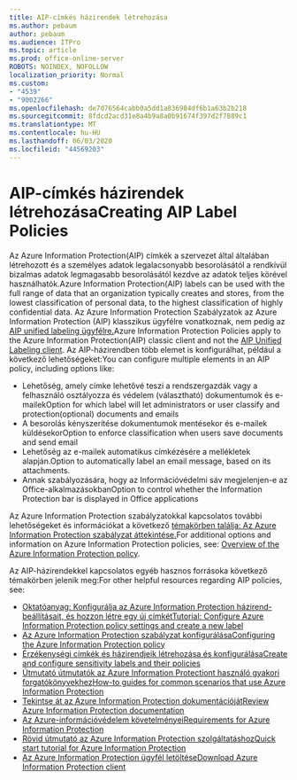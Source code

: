 ```yaml
---
title: AIP-címkés házirendek létrehozása
ms.author: pebaum
author: pebaum
ms.audience: ITPro
ms.topic: article
ms.prod: office-online-server
ROBOTS: NOINDEX, NOFOLLOW
localization_priority: Normal
ms.custom:
- "4539"
- "9002266"
ms.openlocfilehash: de7d76564cabb0a5dd1a836984df6b1a63b2b218
ms.sourcegitcommit: 8fdcd2acd31e8a4b9a8a0b91674f397d2f7889c1
ms.translationtype: MT
ms.contentlocale: hu-HU
ms.lasthandoff: 06/03/2020
ms.locfileid: "44569203"
---
```

# <a name="creating-aip-label-policies"></a><span data-ttu-id="4e256-102">AIP-címkés házirendek létrehozása</span><span class="sxs-lookup"><span data-stu-id="4e256-102">Creating AIP Label Policies</span></span>

<span data-ttu-id="4e256-103">Az Azure Information Protection(AIP) címkék a szervezet által általában létrehozott és a személyes adatok legalacsonyabb besorolásától a rendkívül bizalmas adatok legmagasabb besorolásától kezdve az adatok teljes körével használhatók.</span><span class="sxs-lookup"><span data-stu-id="4e256-103">Azure Information Protection(AIP) labels can be used with the full range of data that an organization typically creates and stores, from the lowest classification of personal data, to the highest classification of highly confidential data.</span></span> <span data-ttu-id="4e256-104">Az Azure Information Protection Szabályzatok az Azure Information Protection (AIP) klasszikus ügyfélre vonatkoznak, nem pedig az [AIP unified labeling ügyfélre.](https://docs.microsoft.com/azure/information-protection/rms-client/unifiedlabelingclient-version-release-history)</span><span class="sxs-lookup"><span data-stu-id="4e256-104">Azure Information Protection Policies apply to the Azure Information Protection(AIP) classic client and not the  [AIP Unified Labeling client](https://docs.microsoft.com/azure/information-protection/rms-client/unifiedlabelingclient-version-release-history).</span></span> <span data-ttu-id="4e256-105">Az AIP-házirendben több elemet is konfigurálhat, például a következő lehetőségeket:</span><span class="sxs-lookup"><span data-stu-id="4e256-105">You can configure multiple elements in an AIP policy, including options like:</span></span>

- <span data-ttu-id="4e256-106">Lehetőség, amely címke lehetővé teszi a rendszergazdák vagy a felhasználó osztályozza és védelem (választható) dokumentumok és e-mailek</span><span class="sxs-lookup"><span data-stu-id="4e256-106">Option for which label will let administrators or user classify and protection(optional) documents and emails</span></span>
- <span data-ttu-id="4e256-107">A besorolás kényszerítése dokumentumok mentésekor és e-mailek küldésekor</span><span class="sxs-lookup"><span data-stu-id="4e256-107">Option to enforce classification when users save documents and send email</span></span>
- <span data-ttu-id="4e256-108">Lehetőség az e-mailek automatikus címkézésére a mellékletek alapján.</span><span class="sxs-lookup"><span data-stu-id="4e256-108">Option to automatically label an email message, based on its attachments.</span></span>
- <span data-ttu-id="4e256-109">Annak szabályozására, hogy az Információvédelmi sáv megjelenjen-e az Office-alkalmazásokban</span><span class="sxs-lookup"><span data-stu-id="4e256-109">Option to control whether the Information Protection bar is displayed in Office applications</span></span>

<span data-ttu-id="4e256-110">Az Azure Information Protection szabályzatokkal kapcsolatos további lehetőségeket és információkat a következő [témakörben találja: Az Azure Information Protection szabályzat áttekintése.](https://docs.microsoft.com/azure/information-protection/overview-policy)</span><span class="sxs-lookup"><span data-stu-id="4e256-110">For additional options and information on Azure Information Protection policies, see: [Overview of the Azure Information Protection policy](https://docs.microsoft.com/azure/information-protection/overview-policy).</span></span>  

<span data-ttu-id="4e256-111">Az AIP-házirendekkel kapcsolatos egyéb hasznos forrásoka következő témakörben jelenik meg:</span><span class="sxs-lookup"><span data-stu-id="4e256-111">For other helpful resources regarding AIP policies, see:</span></span>

- [<span data-ttu-id="4e256-112">Oktatóanyag: Konfigurálja az Azure Information Protection házirend-beállításait, és hozzon létre egy új címkét</span><span class="sxs-lookup"><span data-stu-id="4e256-112">Tutorial: Configure Azure Information Protection policy settings and create a new label</span></span>](https://docs.microsoft.com/azure/information-protection/infoprotect-quick-start-tutorial)  
- [<span data-ttu-id="4e256-113">Az Azure Information Protection szabályzat konfigurálása</span><span class="sxs-lookup"><span data-stu-id="4e256-113">Configuring the Azure Information Protection policy</span></span>](https://docs.microsoft.com/azure/information-protection/configure-policy)  
- [<span data-ttu-id="4e256-114">Érzékenységi címkék és házirendjeik létrehozása és konfigurálása</span><span class="sxs-lookup"><span data-stu-id="4e256-114">Create and configure sensitivity labels and their policies</span></span>](https://docs.microsoft.com/microsoft-365/compliance/create-sensitivity-labels)  
- [<span data-ttu-id="4e256-115">Útmutató útmutatók az Azure Information Protectiont használó gyakori forgatókönyvekhez</span><span class="sxs-lookup"><span data-stu-id="4e256-115">How-to guides for common scenarios that use Azure Information Protection</span></span>](https://docs.microsoft.com/azure/information-protection/how-to-guides)  
- [<span data-ttu-id="4e256-116">Tekintse át az Azure Information Protection dokumentációját</span><span class="sxs-lookup"><span data-stu-id="4e256-116">Review Azure Information Protection documentation</span></span>](https://docs.microsoft.com/azure/information-protection/what-is-information-protection)  
- [<span data-ttu-id="4e256-117">Az Azure-információvédelem követelményei</span><span class="sxs-lookup"><span data-stu-id="4e256-117">Requirements for Azure Information Protection</span></span>](https://docs.microsoft.com/azure/information-protection/get-started/requirements)  
- [<span data-ttu-id="4e256-118">Rövid útmutató az Azure Information Protection szolgáltatáshoz</span><span class="sxs-lookup"><span data-stu-id="4e256-118">Quick start tutorial for Azure Information Protection</span></span>](https://docs.microsoft.com/azure/information-protection/get-started/infoprotect-quick-start-tutorial)  
- [<span data-ttu-id="4e256-119">Az Azure Information Protection ügyfél letöltése</span><span class="sxs-lookup"><span data-stu-id="4e256-119">Download Azure Information Protection client</span></span>](https://www.microsoft.com/download/details.aspx?id=53018)
